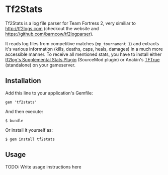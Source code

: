# Tf2Stats

Tf2Stats is a log file parser for Team Fortress 2, very similiar to http://tf2logs.com (checkout the website and https://github.com/barncow/tf2logparser).

It reads log files from competitive matches (`mp_tournament 1`) and extracts it's various information (kills, deaths, caps, heals, damages) in a much more accessible manner. To receive all mentioned stats, you have to install either [tf2log's Supplemental Stats Plugin](http://tf2logs.com/plugins) (SourceMod plugin) or Anakin's [TFTrue](http://tftrue.redline-utilities.net/) (standalone) on your gameserver.

## Installation

Add this line to your application's Gemfile:

    gem 'tf2stats'

And then execute:

    $ bundle

Or install it yourself as:

    $ gem install tf2stats

## Usage

TODO: Write usage instructions here